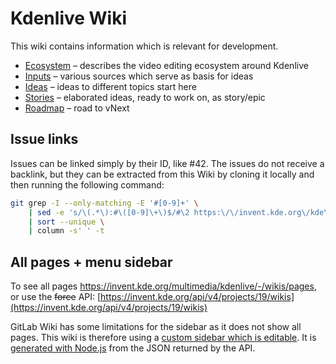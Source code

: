 # Kdenlive Wiki

This wiki contains information which is relevant for development.

* [Ecosystem](ecosystem) – describes the video editing ecosystem around Kdenlive
* [Inputs](dev/Inputs) – various sources which serve as basis for ideas
* [Ideas](dev/Ideas) – ideas to different topics start here
* [Stories](dev/Stories) – elaborated ideas, ready to work on, as story/epic
* [Roadmap](Roadmap) – road to vNext


## Issue links

Issues can be linked simply by their ID, like #42. The issues do not receive a backlink, but they can be extracted from this Wiki by cloning it locally and then running the following command:

```bash
git grep -I --only-matching -E '#[0-9]+' \
    | sed -e 's/\(.*\):#\([0-9]\+\)$/#\2 https:\/\/invent.kde.org\/kde\/kdenlive\/-\/issues\/\2 \1/' \
    | sort --unique \
    | column -s' ' -t
```

## All pages + menu sidebar

To see all pages https://invent.kde.org/multimedia/kdenlive/-/wikis/pages, or use the ~~force~~ API: [https://invent.kde.org/api/v4/projects/19/wikis](https://invent.kde.org/api/v4/projects/19/wikis)

GitLab Wiki has some limitations for the sidebar as it does not show all pages. This wiki is therefore using a [custom sidebar which is editable](/_sidebar). It is [generated with Node.js](https://invent.kde.org/eugster/node-area-41) from the JSON returned by the API.